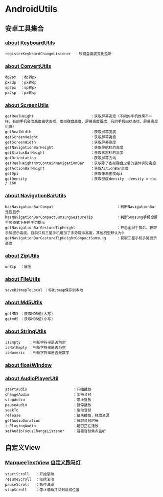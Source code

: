 # AndroidUtils
## 安卓工具集合


### [about KeyboardUtils](./androidUtilsLib/src/main/java/com/xy/lib/utils/KeyboardUtils.java)
```
registerKeyboardChangeListener  ：软键盘高度变化监听
```

### [about ConvertUtils](./androidUtilsLib/src/main/java/com/xy/lib/utils/ConvertUtils.java)
```
dp2px  ：dp转px
px2dp  ：px转dp
sp2px  ：sp转px
px2sp  ：px转sp
```


### [about ScreenUtils](./androidUtilsLib/src/main/java/com/xy/lib/utils/ScreenUtils.java)
```
getRealHeight                          ：获取屏幕高度（不同的手机效果不一样，有的手机会改高度由状态栏、虚拟键盘高度、屏幕高度组成，有的手机由状态栏、屏幕高度组成）
getRealWidth                           ：获取屏幕宽度
getScreenHeight                        ：获取屏幕高度
getScreenWidth                         ：获取屏幕宽度
getNavigationBarHeight                 ：获取导航栏的高度
getStatusBarHeight                     ：获取状态栏的高度
getOrientation                         ：获取屏幕方向
getRealHeightNotContainNavigationBar   ：获取除了虚拟键盘之后的窗体实际高度
getActionBarHeight                     ：获取ActionBar高度
getDpi                                 ：获取像素密度dpi
getDensity                             ：获取密度density  density = dpi / 160
```

### [about NavigationBarUtils](./androidUtilsLib/src/main/java/com/xy/lib/utils/NavigationBarUtils.java)
```
hasNavigationBarCompat                             ：判断NavigationBar是否显示
hasNavigationBarCompactSumsungGestureTip           ：判断Sumsung手机全屏手势模式下开启手势提示
getNavigationBarGestureTipHeight                   ：开启全屏手势后，获取手势提示高度，目前只有三星手机增加了手势提示高度，其他机型默认为0
getNavigationBarGestureTipHeightCompactSumsung     ：获取三星手机手势提示高度
```

### [about ZipUtils](./androidUtilsLib/src/main/java/com/xy/lib/utils/ZipUtils.java)
```
unZip  ：解压
```

### [about FileUtils](./androidUtilsLib/src/main/java/com/xy/lib/utils/FileUtils.java)
```
saveBitmapToLocal ：将Bitmap保存到本地
```

### [about Md5Utils](./androidUtilsLib/src/main/java/com/xy/lib/utils/Md5Utils.java)
```
getMD5 ：获取MD5值(大写)
getmd5 ：获取MD5值(小写)
```
### [about StringUtils](./androidUtilsLib/src/main/java/com/xy/lib/utils/StringUtils.java)
```
isEmpty    ：判断字符串是否为空
isNotEmpty ：判断字符串是否为空
isNumeric  ：判断字符串是否是数字
```

### [about floatWindow](https://github.com/yhaolpz/FloatWindow)

### [about AudioPlayerUtil](./androidUtilsLib/src/main/java/com/xy/lib/utils/AudioPlayerUtil.java)
```
startAudio                     ：开始播放
changeAudio                    ：切换音频
stopAudio                      ：停止播放
pauseAudio                     ：暂停播放
seekTo                         ：拖动音频
release                        ：结束播放，释放资源
getAudioDuration               ：获取音频时长
isPlayingAudio                 ：是否正在播放
setAudioFocusChangeListener    ：设置音频焦点监听
```



## 自定义View

### [MarqueeTextView](./androidUtilsLib/src/main/java/com/xy/lib/view/MarqueeTextView.java) [自定义跑马灯](https://github.com/xiaweizi/MarqueeTextView)
```
startScroll   ：开始滚动
resumeScroll  ：继续滚动
pauseScroll   ：暂停滚动
stopScroll    ：停止滚动并回到最初位置
```


